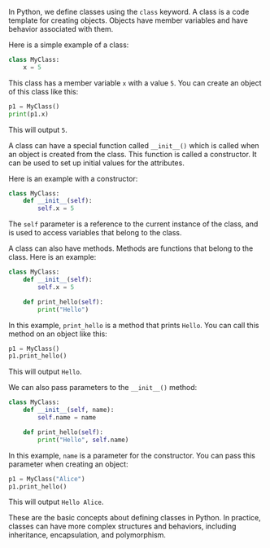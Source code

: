 In Python, we define classes using the `class` keyword. A class is a code template for creating objects. Objects have member variables and have behavior associated with them. 

Here is a simple example of a class:

```python
class MyClass:
    x = 5
```

This class has a member variable `x` with a value `5`. You can create an object of this class like this:

```python
p1 = MyClass()
print(p1.x)
```

This will output `5`.

A class can have a special function called `__init__()` which is called when an object is created from the class. This function is called a constructor. It can be used to set up initial values for the attributes.

Here is an example with a constructor:

```python
class MyClass:
    def __init__(self):
        self.x = 5
```

The `self` parameter is a reference to the current instance of the class, and is used to access variables that belong to the class.

A class can also have methods. Methods are functions that belong to the class. Here is an example:

```python
class MyClass:
    def __init__(self):
        self.x = 5

    def print_hello(self):
        print("Hello")
```

In this example, `print_hello` is a method that prints `Hello`. You can call this method on an object like this:

```python
p1 = MyClass()
p1.print_hello()
```

This will output `Hello`.

We can also pass parameters to the `__init__()` method:

```python
class MyClass:
    def __init__(self, name):
        self.name = name

    def print_hello(self):
        print("Hello", self.name)
```

In this example, `name` is a parameter for the constructor. You can pass this parameter when creating an object:

```python
p1 = MyClass("Alice")
p1.print_hello()
```

This will output `Hello Alice`.

These are the basic concepts about defining classes in Python. In practice, classes can have more complex structures and behaviors, including inheritance, encapsulation, and polymorphism.